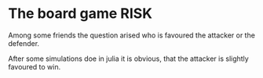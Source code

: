 # The board game RISK

Among some friends the question arised who is favoured the attacker or the defender.

After some simulations doe in julia it is obvious, that the attacker is slightly favoured to win.


